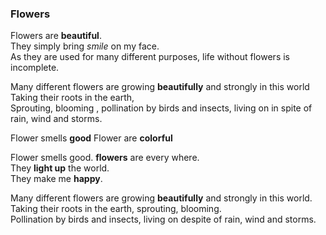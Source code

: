 ### Flowers
Flowers are **beautiful**.  
They simply bring *smile* on my face.  
As they are used for many different purposes, life without flowers is incomplete.  

Many different flowers are growing **beautifully** and strongly in this world  
Taking their roots in the earth,  
Sprouting, blooming , pollination by birds and insects, living on in spite of rain, wind and storms.

Flower smells **good**
Flower are **colorful**

Flower smells good.
**flowers** are every where.  
They **light up** the world.  
They make me **happy**.  
  

Many different flowers are growing **beautifully** and strongly in this world.  
Taking their roots in the earth, sprouting, blooming.  
Pollination by birds and insects, living on despite of rain, wind and storms.



